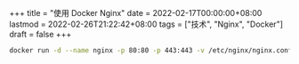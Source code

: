 +++
title = "使用 Docker Nginx"
date = 2022-02-17T00:00:00+08:00
lastmod = 2022-02-26T21:22:42+08:00
tags = ["技术", "Nginx", "Docker"]
draft = false
+++

```sh
docker run -d --name nginx -p 80:80 -p 443:443 -v /etc/nginx/nginx.conf:/etc/nginx/nginx.conf -v /etc/letsencrypt:/etc/letsencrypt -v /home/www/public:/home/www/public nginx:stable
```